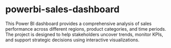 # powerbi-sales-dashboard
This Power BI dashboard provides a comprehensive analysis of sales performance across different regions, product categories, and time periods. The project is designed to help stakeholders uncover trends, monitor KPIs, and support strategic decisions using interactive visualizations.
